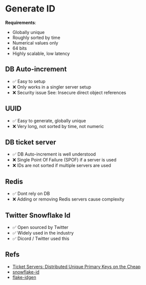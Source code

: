 # Generate ID

**Requirements**:
- Globally unique
- Roughly sorted by time
- Numerical values only
- 64 bits
- Highly scalable, low latency

## DB Auto-increment
- ✅ Easy to setup 
- ❌ Only works in a singler server setup 
- ❌ Security issue See: Insecure direct object references

## UUID
- ✅ Easy to generate, globally unique 
- ❌ Very long, not sorted by time, not numeric

## DB ticket server
- ✅ DB Auto-increment is well understood
- ❌ Single Point Of Failure (SPOF) if a server is used
- ❌ IDs are not sorted if multiple servers are used

## Redis
- ✅ Dont rely on DB
- ❌ Adding or removing Redis servers cause complexity

## Twitter Snowflake Id
- ✅ Open sourced by Twitter
- ✅ Widely used in the industry
- ✅ Dicord / Twitter used this


## Refs

- [Ticket Servers: Distributed Unique Primary Keys on the Cheap](https://code.flickr.net/2010/02/08/ticket-servers-distributed-unique-primary-keys-on-the-cheap/)
- [snowflake-id](https://www.npmjs.com/package/snowflake-id)
- [flake-idgen](https://www.npmjs.com/package/flake-idgen)